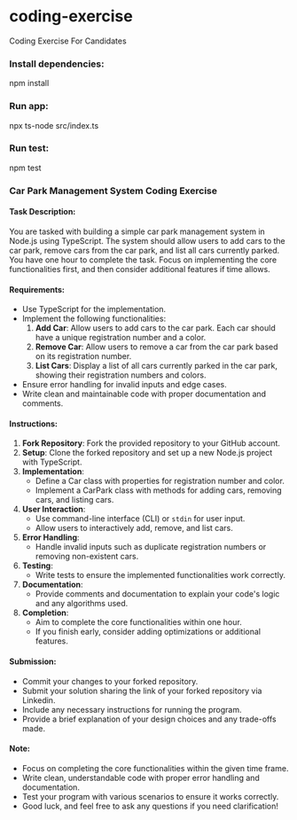 # coding-exercise
Coding Exercise For Candidates

### Install dependencies:
npm install

### Run app:
npx ts-node src/index.ts

### Run test:
npm test

### Car Park Management System Coding Exercise

#### Task Description:
You are tasked with building a simple car park management system in Node.js using TypeScript. The system should allow users to add cars to the car park, remove cars from the car park, and list all cars currently parked. You have one hour to complete the task. Focus on implementing the core functionalities first, and then consider additional features if time allows.

#### Requirements:
- Use TypeScript for the implementation.
- Implement the following functionalities:
  1. **Add Car**: Allow users to add cars to the car park. Each car should have a unique registration number and a color.
  2. **Remove Car**: Allow users to remove a car from the car park based on its registration number.
  3. **List Cars**: Display a list of all cars currently parked in the car park, showing their registration numbers and colors.
- Ensure error handling for invalid inputs and edge cases.
- Write clean and maintainable code with proper documentation and comments.

#### Instructions:
1. **Fork Repository**: Fork the provided repository to your GitHub account.
2. **Setup**: Clone the forked repository and set up a new Node.js project with TypeScript.
3. **Implementation**: 
    - Define a Car class with properties for registration number and color.
    - Implement a CarPark class with methods for adding cars, removing cars, and listing cars.
4. **User Interaction**:
    - Use command-line interface (CLI) or `stdin` for user input.
    - Allow users to interactively add, remove, and list cars.
5. **Error Handling**:
    - Handle invalid inputs such as duplicate registration numbers or removing non-existent cars.
6. **Testing**: 
    - Write tests to ensure the implemented functionalities work correctly.
7. **Documentation**: 
    - Provide comments and documentation to explain your code's logic and any algorithms used.
8. **Completion**: 
    - Aim to complete the core functionalities within one hour.
    - If you finish early, consider adding optimizations or additional features.

#### Submission:
- Commit your changes to your forked repository.
- Submit your solution sharing the link of your forked repository via Linkedin.
- Include any necessary instructions for running the program.
- Provide a brief explanation of your design choices and any trade-offs made.

#### Note:
- Focus on completing the core functionalities within the given time frame.
- Write clean, understandable code with proper error handling and documentation.
- Test your program with various scenarios to ensure it works correctly.
- Good luck, and feel free to ask any questions if you need clarification!
